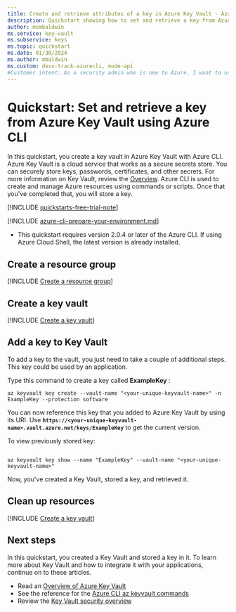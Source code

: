 ```yaml
---
title: Create and retrieve attributes of a key in Azure Key Vault - Azure CLI
description: Quickstart showing how to set and retrieve a key from Azure Key Vault using Azure CLI
author: msmbaldwin
ms.service: key-vault
ms.subservice: keys
ms.topic: quickstart
ms.date: 01/30/2024
ms.author: mbaldwin
ms.custom: devx-track-azurecli, mode-api
#Customer intent: As a security admin who is new to Azure, I want to use Key Vault to securely store keys and passwords in Azure
---
```

# Quickstart: Set and retrieve a key from Azure Key Vault using Azure CLI

In this quickstart, you create a key vault in Azure Key Vault with Azure CLI. Azure Key Vault is a cloud service that works as a secure secrets store. You can securely store keys, passwords, certificates, and other secrets. For more information on Key Vault, review the [Overview](../general/overview.md). Azure CLI is used to create and manage Azure resources using commands or scripts. Once that you've completed that, you will store a key.

[!INCLUDE [quickstarts-free-trial-note](~/reusable-content/ce-skilling/azure/includes/quickstarts-free-trial-note.md)]

[!INCLUDE [azure-cli-prepare-your-environment.md](~/reusable-content/azure-cli/azure-cli-prepare-your-environment.md)]

 - This quickstart requires version 2.0.4 or later of the Azure CLI. If using Azure Cloud Shell, the latest version is already installed.

## Create a resource group

[!INCLUDE [Create a resource group](../../../includes/cli-rg-create.md)]

## Create a key vault

[!INCLUDE [Create a key vault](../includes/key-vault-creation-cli.md)]

## Add a key to Key Vault

To add a key to the vault, you just need to take a couple of additional steps. This key could be used by an application. 

Type this command to create a key called **ExampleKey** :

```azurecli
az keyvault key create --vault-name "<your-unique-keyvault-name>" -n ExampleKey --protection software
```

You can now reference this key that you added to Azure Key Vault by using its URI. Use **`https://<your-unique-keyvault-name>.vault.azure.net/keys/ExampleKey`** to get the current version. 

To view previously stored key:

```azurecli

az keyvault key show --name "ExampleKey" --vault-name "<your-unique-keyvault-name>"
```

Now, you've created a Key Vault, stored a key, and retrieved it.

## Clean up resources

[!INCLUDE [Create a key vault](../../../includes/cli-rg-delete.md)]

## Next steps

In this quickstart, you created a Key Vault and stored a key in it. To learn more about Key Vault and how to integrate it with your applications, continue on to these articles.

- Read an [Overview of Azure Key Vault](../general/overview.md)
- See the reference for the [Azure CLI az keyvault commands](/cli/azure/keyvault)
- Review the [Key Vault security overview](../general/security-features.md)
